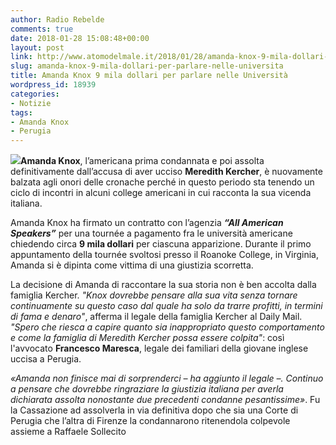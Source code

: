 ```yaml
---
author: Radio Rebelde
comments: true
date: 2018-01-28 15:08:48+00:00
layout: post
link: http://www.atomodelmale.it/2018/01/28/amanda-knox-9-mila-dollari-per-parlare-nelle-universita/
slug: amanda-knox-9-mila-dollari-per-parlare-nelle-universita
title: Amanda Knox 9 mila dollari per parlare nelle Università
wordpress_id: 18939
categories:
- Notizie
tags:
- Amanda Knox
- Perugia
---
```


![](http://www.atomodelmale.it/wp-content/uploads/2018/01/landscape-1473352106-amanda-knox-2-2-300x169.jpg)**Amanda Knox**, l’americana prima condannata e poi assolta definitivamente dall’accusa di aver ucciso **Meredith Kercher**, è nuovamente balzata agli onori delle cronache perché in questo periodo sta tenendo un ciclo di incontri in alcuni college americani in cui racconta la sua vicenda italiana.

Amanda Knox ha firmato un contratto con l’agenzia _**“All American Speakers”**_ per una tournée a pagamento fra le università americane chiedendo circa **9 mila dollari** per ciascuna apparizione.
Durante il primo appuntamento della tournée svoltosi presso il Roanoke College, in Virginia, Amanda si è dipinta come vittima di una giustizia scorretta.

La decisione di Amanda di raccontare la sua storia non è ben accolta dalla famiglia Kercher. _"Knox dovrebbe pensare alla sua vita senza tornare continuamente su questo caso dal quale ha solo da trarre profitti, in termini di fama e denaro"_, afferma il legale della famiglia Kercher al Daily Mail. _"Spero che riesca a capire quanto sia inappropriato questo comportamento e come la famiglia di Meredith Kercher possa essere colpita"_: così l'avvocato **Francesco Maresca**, legale dei familiari della giovane inglese uccisa a Perugia.



_«Amanda non finisce mai di sorprenderci _– ha aggiunto il legale –._ Continuo a pensare che dovrebbe ringraziare la giustizia italiana per averla dichiarata assolta nonostante due precedenti condanne pesantissime»_. Fu la Cassazione ad assolverla in via definitiva dopo che sia una Corte di Perugia che l’altra di Firenze la condannarono ritenendola colpevole assieme a Raffaele Sollecito
